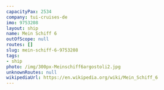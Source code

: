 ```yaml
---
capacityPax: 2534
company: tui-cruises-de
imo: 9753208
layout: ship
name: Mein Schiff 6
outOfScope: null
routes: []
slug: mein-schiff-6-9753208
tags:
- ship
photo: /img/300px-Meinschiff6argostoli2.jpg
unknownRoutes: null
wikipediaUrl: https://en.wikipedia.org/wiki/Mein_Schiff_6
---
```

